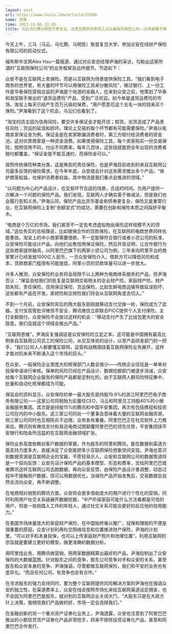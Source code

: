 ```yaml
---
layout: post
url: https://www.huxiu.com/article/22696
name: 虎嗅
time: 2013-11-06 11:28
title: 马云马化腾马明哲齐聚复旦。这家互联网背景员工占比最高的保险公司——众安是要干嘛？
---
```

今天上午，三马（马云、马化腾、马明哲）聚首复旦大学，参加众安在线财产保险有限公司的启动仪式。

福布斯中文网Alex Hsu一篇报道，通过对众安总经理尹海的采访，勾勒出这家所谓的”互联网保险公司“的业务框架及运作细节。节选如下：

众安不是在互联网上卖保险，而是以互联网为场景提供保险工具。“我们看到电子商务的世界里，有大量的环节可以用保险工具来分散风险”，做过银行、上一份工作是华泰保险营销总监的尹海是个地道的金融人，在来到众安之前，他策划了华泰和淘宝联手推出的“退货运费险”产品，受到广泛欢迎。如今单是退货运费险的市场，淘宝上每天已经产生百万元级的保费，“用户愿意花这个五毛一块的钱来买个保险。”尹海看到了这个机会，马云们也看到了。

“淘宝的店主因为信用风险，要交许多保证金才能开店；假货、劣货造成了产品责任风险；货运的延误和损坏。理论上交易的每个环节都有可能需要保险。”尹海以电商卖家保证金为例，保证金是在卖家欺骗消费者时，第三方赔付给消费者的资金池，这对优质商家是一种资金浪费。如果使用保险工具，每个卖家购买一份交易保险，按照信用不同，付出不同费率，每年几百块，这些钱就能把全年出现的消费者赔付都覆盖，“保证金是不能互通的，而保险金可以。”

按照传统保险种类分类，这是典型的责任保险，也是尹海目前收到的来自互联网公司最多反馈的保险需求。在今年年底，众安就会针对这些需求推出多个产品，“保护商家权益，也保护消费者权益，其中物流是我们重点会推进的领域。”

“以问题为中心的产品设计，在交易环节合适的场景，合适的时间，为用户提供一次解决一个问题的保险产品。我们发现，互联网人才确实善于做减法，但是我们也会履行告知义务。”尹海认同，保险产品比货币基金和债券更复杂，保险又是重管行业，在互联网保险上复制“余额宝式”的成功，需要在创新和保险本质之间踩好平衡木。

“电商是个万亿的市场，我们甚至不一定去考虑虚拟物品保险这样规模不大的领域，”这位务实的总经理说，比如银保合作的贷款保险，在互联网的电商世界同样也能奏效。淘宝上的中小商家需要借款，不一定能够符合银行或者小贷公司的标准，众安保险可能设计产品，向他们出售信用保证保险，然后开具证明，让合作银行为这些商家提供融资。以阿里巴巴旗下的两家小贷公司为例，三年来向阿里平台的商家累计已经发放1000亿人民币，一旦众安保险介入，借款方可以降低风险和成本，贷款商家门槛很有可能放低，阿里小贷的贷款体量可以进一步放大。

许多人推测，众安保险的业务将会局限于以上两种为电商体系服务的产品，但尹海否认：“保监会给我们的批复是互联网交易相关的企业财产险，家庭财产险，财产损失险，责任保险，信用保证保险、货运保险，比如生鲜电商运输导致延误损坏，这些都有产品在开发。家财险和企财险我们将会从互联网角度去切入。”

不到一个月前，众安保险背后的两大股东刚刚就移动支付交锋一轮，保险成为了武器。支付宝高管批评微信不安全，腾讯微信立即联合PICC提供个人支付保险，主打全额赔付。众安保险不会放过这样的机会：“移动支付产生了比钱包更大的安全隐患，我们会就这个领域会推出产品。”

“互联网思维”，尹海反复强调这是众安保险的立足之本，这可能是中国拥有最高比例来自互联网公司员工的保险公司，从交互体验的设计，以至产品研发部门的一把手，“我们公司人人都要懂互联网，运营和战略围绕着互联网保险业务展开，这样才能对抗未来不断涌入这个市场的巨头。”

在众安，一般保险企业里庞大的核保部门人数会很少——传统企业往往是一单单对投保申请进行审核。保单的风险已经在产品设计、数据挖掘部门被逐步消减，众安给每个互联网企业服务的保险产品都是定制化的。由于互联网人群风险特征集中，批量和自动化核保都成为可能。

保监会的资料显示，众安保险的单一最大股东是持股19.9%的浙江阿里巴巴电子商务有限公司——这家公司将脱胎为彭蕾任CEO，马云和阿里员工持股40%的小微金融服务集团。其次是是持股15%的腾讯和中国平安集团，再次有包括携程和投资公司在内的中小股东。这三家公司同处一个董事会意味着大量的互联网金融资源，但三家公司同时也互相陈兵于边境，业务各有重叠。阿里巴巴正在社交软件上力推来往，腾讯则有微信支付和易迅电商试图颠覆阿里巴巴的领先优势，平安集团挟平安银行和陆金所迅猛的在互联网金融领域扩张。

保险业务高度依赖对客户数据的掌握，作为股东的阿里和腾讯，能在数据和渠道方面支持力度多大，直接决定了众安能把多少互联网保险想象空间变现。尹海也意识到数据资源是互联网企业的宝器，不愿轻易示人。众安和互联网公司的数据管道将是一个双向反馈：众安先设计保险产品的基本模型、形态和费率，交给阿里巴巴或者腾讯这样互联网公司去跑数据，再向众安反馈，由保险产品设计者调整，动态过程中不接触用户数据，但可以用数据优化。当保险产品开始发售后，交易数据会自然会流向众安，再不断调整。

在电商相对弱势的腾讯方面，众安将会更多借助庞大的用户进行个性化的营销，同时利用用户社交关系链展开数据挖掘，“中产阶级家庭可能什么方法看都是可信的用户，但是一些刚踏入工作的年轻人，通过社交关系可能会更好的反应他的信用能力。”

在美国市场体量庞大的家庭财产保险，在中国始终难以推广，投保和理赔的不便是很重要的原因，众安计划利用社交网络信息和位置推进财产保险，尹海的计划里，“可以对手机本身投保，也可以上传家庭财产照片和地理位置”，利用互联网的宗旨就是要建立更好的模型，做更准确的数据分析。

用阿里找业务，用腾讯做营销，用两家数据精算出最好的产品，尹海绘制出了众安保险的大数据蓝图。针对股东之间的竞争，股东公司竞争对手和众安的关系，甚至股东和众安本身的竞争、尹海强调，尽管都做互联网保险，我们和平安的业务也有差异化。“而且任何公司，有竞争也会有合作。”

在寻求股东的强力支持同时，要为整个互联网提供风险解决方案的尹海也在强调众安的独立性，在渠道费率上，众安在线会按照市场化来给互联网渠道设定佣金，也不会因为阿里巴巴是股东，就对别的互联网企业关闭大门，“大股东只是在大政方针上决策，我相信我们产品做的好，市场一定会选择我们。”

在金融创新的另一个重点资产证券化业务上，尹海透露，众安也注意到了阿里巴巴推出的小额信贷资产证券化产品非常抢手，将来不排除投资证券化产品，甚至和阿里巴巴合作发行。

